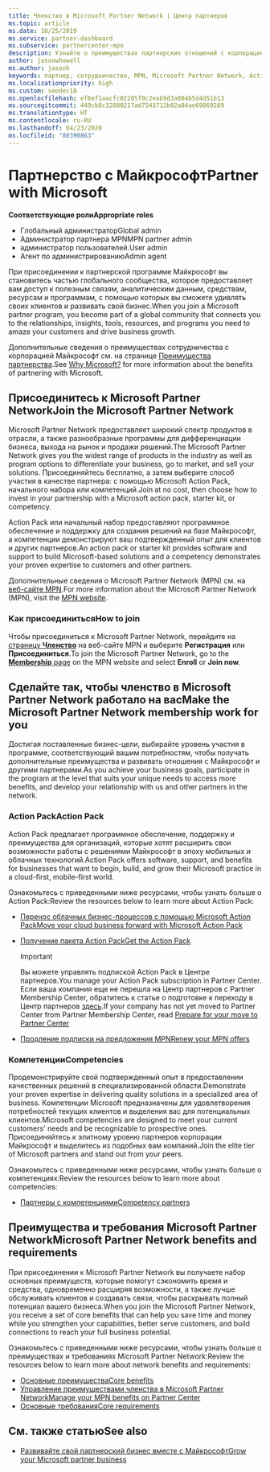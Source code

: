 ```yaml
---
title: Членство в Microsoft Partner Network | Центр партнеров
ms.topic: article
ms.date: 10/25/2019
ms.service: partner-dashboard
ms.subservice: partnercenter-mpn
description: Узнайте о преимуществах партнерских отношений с корпорацией Майкрософт, в том числе об Action Pack от Майкрософт, компетенциях и возможностях программы, которые помогут вам выделиться на фоне конкурентов, выйти на рынок со своими решениями и успешно их продавать.
author: jasonwhowell
ms.author: jasonh
keywords: партнер, сотрудничество, MPN, Microsoft Partner Network, Action Pack, MAPS, подписка Action Pack, преимущества, преимущества MPN, членство, Silver, Gold, компетенции
ms.localizationpriority: high
ms.custom: seodec18
ms.openlocfilehash: ef6ef1aacfc02205f0c2eab9d3a084b5d4d51b13
ms.sourcegitcommit: 449cb8c32880217ad7543712b02a84ae69869289
ms.translationtype: HT
ms.contentlocale: ru-RU
ms.lasthandoff: 04/23/2020
ms.locfileid: "80390863"
---
```

# <a name="partner-with-microsoft"></a><span data-ttu-id="4f5e7-104">Партнерство с Майкрософт</span><span class="sxs-lookup"><span data-stu-id="4f5e7-104">Partner with Microsoft</span></span>

<span data-ttu-id="4f5e7-105">**Соответствующие роли**</span><span class="sxs-lookup"><span data-stu-id="4f5e7-105">**Appropriate roles**</span></span>
-   <span data-ttu-id="4f5e7-106">Глобальный администратор</span><span class="sxs-lookup"><span data-stu-id="4f5e7-106">Global admin</span></span>
-   <span data-ttu-id="4f5e7-107">Администратор партнера MPN</span><span class="sxs-lookup"><span data-stu-id="4f5e7-107">MPN partner admin</span></span>
-   <span data-ttu-id="4f5e7-108">администратор пользователей.</span><span class="sxs-lookup"><span data-stu-id="4f5e7-108">User admin</span></span>
-   <span data-ttu-id="4f5e7-109">Агент по администрированию</span><span class="sxs-lookup"><span data-stu-id="4f5e7-109">Admin agent</span></span>

<span data-ttu-id="4f5e7-110">При присоединении к партнерской программе Майкрософт вы становитесь частью глобального сообщества, которое предоставляет вам доступ к полезным связям, аналитическим данным, средствам, ресурсам и программам, с помощью которых вы сможете удивлять своих клиентов и развивать свой бизнес.</span><span class="sxs-lookup"><span data-stu-id="4f5e7-110">When you join a Microsoft partner program, you become part of a global community that connects you to the relationships, insights, tools, resources, and programs you need to amaze your customers and drive business growth.</span></span>

<span data-ttu-id="4f5e7-111">Дополнительные сведения о преимуществах сотрудничества с корпорацией Майкрософт см. на странице [Преимущества партнерства](https://partner.microsoft.com/business-opportunities/why-microsoft).</span><span class="sxs-lookup"><span data-stu-id="4f5e7-111">See [Why Microsoft?](https://partner.microsoft.com/business-opportunities/why-microsoft) for more information about the benefits of partnering with Microsoft.</span></span> 

## <a name="join-the-microsoft-partner-network"></a><span data-ttu-id="4f5e7-112">Присоединитесь к Microsoft Partner Network</span><span class="sxs-lookup"><span data-stu-id="4f5e7-112">Join the Microsoft Partner Network</span></span>

<!-- 12/5/18 The content below was copied and pasted directly from the Membership page of the MPN site (https://partner.microsoft.com/membership)-->

<span data-ttu-id="4f5e7-113">Microsoft Partner Network предоставляет широкий спектр продуктов в отрасли, а также разнообразные программы для дифференциации бизнеса, выхода на рынок и продажи решений.</span><span class="sxs-lookup"><span data-stu-id="4f5e7-113">The Microsoft Partner Network gives you the widest range of products in the industry as well as program options to differentiate your business, go to market, and sell your solutions.</span></span> <span data-ttu-id="4f5e7-114">Присоединяйтесь бесплатно, а затем выберите способ участия в качестве партнера: с помощью Microsoft Action Pack, начального набора или компетенций.</span><span class="sxs-lookup"><span data-stu-id="4f5e7-114">Join at no cost, then choose how to invest in your partnership with a Microsoft action pack, starter kit, or competency.</span></span>

<span data-ttu-id="4f5e7-115">Action Pack или начальный набор предоставляют программное обеспечение и поддержку для создания решений на базе Майкрософт, а компетенции демонстрируют ваш подтвержденный опыт для клиентов и других партнеров.</span><span class="sxs-lookup"><span data-stu-id="4f5e7-115">An action pack or starter kit provides software and support to build Microsoft-based solutions and a competency demonstrates your proven expertise to customers and other partners.</span></span>

<span data-ttu-id="4f5e7-116">Дополнительные сведения о Microsoft Partner Network (MPN) см. на [веб-сайте MPN](https://partner.microsoft.com/commercial).</span><span class="sxs-lookup"><span data-stu-id="4f5e7-116">For more information about the Microsoft Partner Network (MPN), visit the [MPN website](https://partner.microsoft.com/commercial).</span></span>

### <a name="how-to-join"></a><span data-ttu-id="4f5e7-117">Как присоединиться</span><span class="sxs-lookup"><span data-stu-id="4f5e7-117">How to join</span></span>

<span data-ttu-id="4f5e7-118">Чтобы присоединиться к Microsoft Partner Network, перейдите на [страницу **Членство**](https://partner.microsoft.com/membership) на веб-сайте MPN и выберите **Регистрация** или **Присоединиться**.</span><span class="sxs-lookup"><span data-stu-id="4f5e7-118">To join the Microsoft Partner Network, go to the [**Membership** page](https://partner.microsoft.com/membership) on the MPN website and select **Enroll** or **Join now**.</span></span>

## <a name="make-the-microsoft-partner-network-membership-work-for-you"></a><span data-ttu-id="4f5e7-119">Сделайте так, чтобы членство в Microsoft Partner Network работало на вас</span><span class="sxs-lookup"><span data-stu-id="4f5e7-119">Make the Microsoft Partner Network membership work for you</span></span>

<!-- 10/25/2019 The content below content from the Membership pages of the MPN site (https://partner.microsoft.com/membership) and additional updated content.-->

<span data-ttu-id="4f5e7-120">Достигая поставленные бизнес-цели, выбирайте уровень участия в программе, соответствующий вашим потребностям, чтобы получать дополнительные преимущества и развивать отношения с Майкрософт и другими партнерами.</span><span class="sxs-lookup"><span data-stu-id="4f5e7-120">As you achieve your business goals, participate in the program at the level that suits your unique needs to access more benefits, and develop your relationship with us and other partners in the network.</span></span>

### <a name="action-pack"></a><span data-ttu-id="4f5e7-121">Action Pack</span><span class="sxs-lookup"><span data-stu-id="4f5e7-121">Action Pack</span></span>

<span data-ttu-id="4f5e7-122">Action Pack предлагает программное обеспечение, поддержку и преимущества для организаций, которые хотят расширить свои возможности работы с решениями Майкрософт в эпоху мобильных и облачных технологий.</span><span class="sxs-lookup"><span data-stu-id="4f5e7-122">Action Pack offers software, support, and benefits for businesses that want to begin, build, and grow their Microsoft practice in a cloud-first, mobile-first world.</span></span> 

<span data-ttu-id="4f5e7-123">Ознакомьтесь с приведенными ниже ресурсами, чтобы узнать больше о Action Pack:</span><span class="sxs-lookup"><span data-stu-id="4f5e7-123">Review the resources below to learn more about Action Pack:</span></span>

- [<span data-ttu-id="4f5e7-124">Перенос облачных бизнес-процессов с помощью Microsoft Action Pack</span><span class="sxs-lookup"><span data-stu-id="4f5e7-124">Move your cloud business forward with Microsoft Action Pack</span></span>](https://partner.microsoft.com/membership/action-pack)

- [<span data-ttu-id="4f5e7-125">Получение пакета Action Pack</span><span class="sxs-lookup"><span data-stu-id="4f5e7-125">Get the Action Pack</span></span>](mpn-get-action-pack.md)
  
    >[!IMPORTANT]
    ><span data-ttu-id="4f5e7-126">Вы можете управлять подпиской Action Pack в Центре партнеров.</span><span class="sxs-lookup"><span data-stu-id="4f5e7-126">You manage your Action Pack subscription in Partner Center.</span></span> <span data-ttu-id="4f5e7-127">Если ваша компания еще не перешла на Центр партнеров с Partner Membership Center, обратитесь к статье о подготовке к переходу в Центр партнеров [здесь](prepare-pmc-pc-migration.md).</span><span class="sxs-lookup"><span data-stu-id="4f5e7-127">If your company has not yet moved to Partner Center from Partner Membership Center, read [Prepare for your move to Partner Center](prepare-pmc-pc-migration.md)</span></span>  

- [<span data-ttu-id="4f5e7-128">Продление подписки на предложения MPN</span><span class="sxs-lookup"><span data-stu-id="4f5e7-128">Renew your MPN offers</span></span>](renew-mpn-offers.md)

### <a name="competencies"></a><span data-ttu-id="4f5e7-129">Компетенции</span><span class="sxs-lookup"><span data-stu-id="4f5e7-129">Competencies</span></span>

<span data-ttu-id="4f5e7-130">Продемонстрируйте свой подтвержденный опыт в предоставлении качественных решений в специализированной области.</span><span class="sxs-lookup"><span data-stu-id="4f5e7-130">Demonstrate your proven expertise in delivering quality solutions in a specialized area of business.</span></span> <span data-ttu-id="4f5e7-131">Компетенции Microsoft предназначены для удовлетворения потребностей текущих клиентов и выделения вас для потенциальных клиентов.</span><span class="sxs-lookup"><span data-stu-id="4f5e7-131">Microsoft competencies are designed to meet your current customers' needs and be recognizable to prospective ones.</span></span> <span data-ttu-id="4f5e7-132">Присоединяйтесь к элитному уровню партнеров корпорации Майкрософт и выделитесь из подобных вам компаний.</span><span class="sxs-lookup"><span data-stu-id="4f5e7-132">Join the elite tier of Microsoft partners and stand out from your peers.</span></span>

<span data-ttu-id="4f5e7-133">Ознакомьтесь с приведенными ниже ресурсами, чтобы узнать больше о компетенциях:</span><span class="sxs-lookup"><span data-stu-id="4f5e7-133">Review the resources below to learn more about competencies:</span></span>

- [<span data-ttu-id="4f5e7-134">Партнеры с компетенциями</span><span class="sxs-lookup"><span data-stu-id="4f5e7-134">Competency partners</span></span>](https://partner.microsoft.com/membership/competencies)

## <a name="microsoft-partner-network-benefits-and-requirements"></a><span data-ttu-id="4f5e7-135">Преимущества и требования Microsoft Partner Network</span><span class="sxs-lookup"><span data-stu-id="4f5e7-135">Microsoft Partner Network benefits and requirements</span></span>

<span data-ttu-id="4f5e7-136">При присоединении к Microsoft Partner Network вы получаете набор основных преимуществ, которые помогут сэкономить время и средства, одновременно расширяя возможности, а также лучше обслуживать клиентов и создавать связи, чтобы раскрывать полный потенциал вашего бизнеса.</span><span class="sxs-lookup"><span data-stu-id="4f5e7-136">When you join the Microsoft Partner Network, you receive a set of core benefits that can help you save time and money while you strengthen your capabilities, better serve customers, and build connections to reach your full business potential.</span></span>

<span data-ttu-id="4f5e7-137">Ознакомьтесь с приведенными ниже ресурсами, чтобы узнать больше о преимуществах и требованиях Microsoft Partner Network:</span><span class="sxs-lookup"><span data-stu-id="4f5e7-137">Review the resources below to learn more about network benefits and requirements:</span></span>

- [<span data-ttu-id="4f5e7-138">Основные преимущества</span><span class="sxs-lookup"><span data-stu-id="4f5e7-138">Core benefits</span></span>](https://partner.microsoft.com/membership/core-benefits#simple-tab-content-1)
- [<span data-ttu-id="4f5e7-139">Управление преимуществами членства в Microsoft Partner Network</span><span class="sxs-lookup"><span data-stu-id="4f5e7-139">Manage your MPN benefits on Partner Center</span></span>](manage-your-partner-network-benefits.md)
- [<span data-ttu-id="4f5e7-140">Основные требования</span><span class="sxs-lookup"><span data-stu-id="4f5e7-140">Core requirements</span></span>](https://partner.microsoft.com/membership/core-benefits#simple-tab-content-2)

## <a name="see-also"></a><span data-ttu-id="4f5e7-141">См. также статью</span><span class="sxs-lookup"><span data-stu-id="4f5e7-141">See also</span></span>
- [<span data-ttu-id="4f5e7-142">Развивайте свой партнерский бизнес вместе с Майкрософт</span><span class="sxs-lookup"><span data-stu-id="4f5e7-142">Grow your Microsoft partner business</span></span>](grow-your-business.md)
